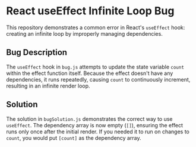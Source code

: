 # React useEffect Infinite Loop Bug

This repository demonstrates a common error in React's `useEffect` hook: creating an infinite loop by improperly managing dependencies.

## Bug Description
The `useEffect` hook in `bug.js` attempts to update the state variable `count` within the effect function itself. Because the effect doesn't have any dependencies, it runs repeatedly, causing `count` to continuously increment, resulting in an infinite render loop.

## Solution
The solution in `bugSolution.js` demonstrates the correct way to use `useEffect`. The dependency array is now empty (`[]`), ensuring the effect runs only once after the initial render.  If you needed it to run on changes to `count`, you would put `[count]` as the dependency array.